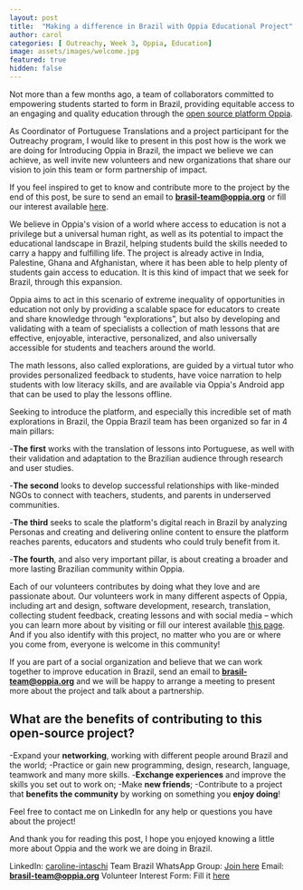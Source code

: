 ```yaml
---
layout: post
title:  "Making a difference in Brazil with Oppia Educational Project"
author: carol
categories: [ Outreachy, Week 3, Oppia, Education]
image: assets/images/welcome.jpg
featured: true
hidden: false
---
```


Not more than a few months ago, a team of collaborators committed to empowering students started to form in Brazil, providing equitable access to an engaging and quality education through the <a target="_blank" href="https://www.oppia.org/">open source platform Oppia</a>.

As Coordinator of Portuguese Translations and a project participant for the Outreachy program, I would like to present in this post how is the work we are doing for Introducing Oppia in Brazil, the impact we believe we can achieve, as well invite new volunteers and new organizations that share our vision to join this team or form partnership of impact.

If you feel inspired to get to know and contribute more to the project by the end of this post, be sure to send an email to <a target="_blank" href="mailto:brasil-team@oppia.org">**brasil-team@oppia.org**</a> or fill our interest available <a target="_blank" href="https://www.oppiafoundation.org/volunteer">here</a>.

We believe in Oppia's vision of a world where access to education is not a privilege but a universal human right, as well as its potential to impact the educational landscape in Brazil, helping students build the skills needed to carry a happy and fulfilling life. The project is already active in India, Palestine, Ghana and Afghanistan, where it has been able to help plenty of students gain access to education. It is this kind of impact that we seek for Brazil, through this expansion.

Oppia aims to act in this scenario of extreme inequality of opportunities in education not only by providing a scalable space for educators to create and share knowledge through “explorations”, but also by developing and validating with a team of specialists a collection of math lessons that are effective, enjoyable, interactive, personalized, and also universally accessible for students and teachers around the world.

The math lessons, also called explorations, are guided by a virtual tutor who provides personalized feedback to students, have voice narration to help students with low literacy skills, and are available via Oppia's Android app that can be used to play the lessons offline.

Seeking to introduce the platform, and especially this incredible set of math explorations in Brazil, the Oppia Brazil team has been organized so far in 4 main pillars:

-**The first** works with the translation of lessons into Portuguese, as well with their validation and adaptation to the Brazilian audience through research and user studies.

-**The second** looks to develop successful relationships with like-minded NGOs to connect with teachers, students, and parents in underserved communities.

-**The third** seeks to scale the platform's digital reach in Brazil by analyzing Personas and creating and delivering online content to ensure the platform reaches parents, educators and students who could truly benefit from it.

-**The fourth**, and also very important pillar, is about creating a broader and more lasting Brazilian community within Oppia.

Each of our volunteers contributes by doing what they love and are passionate about. Our volunteers work in many different aspects of Oppia, including art and design, software development, research, translation, collecting student feedback, creating lessons and with social media – which you can learn more about by visiting </a> or fill our interest available <a target="_blank" href="https://www.oppiafoundation.org/volunteer">this page</a>. And if you also identify with this project, no matter who you are or where you come from, everyone is welcome in this community!

If you are part of a social organization and believe that we can work together to improve education in Brazil, send an email to <a target="_blank" href="mailto:brasil-team@oppia.org">**brasil-team@oppia.org**</a> and we will be happy to arrange a meeting to present more about the project and talk about a partnership.

## What are the benefits of contributing to this open-source project?

-Expand your **networking**, working with different people around Brazil and the world;
-Practice or gain new programming, design, research, language, teamwork and many more skills.
-**Exchange experiences** and improve the skills you set out to work on;
-Make **new friends**;
-Contribute to a project that **benefits the community** by working on something you **enjoy doing**!

Feel free to contact me on LinkedIn for any help or questions you have about the project!

And thank you for reading this post, I hope you enjoyed knowing a little more about Oppia and the work we are doing in Brazil.

LinkedIn: <a target="_blank" href="https://www.linkedin.com/in/caroline-intaschi/">caroline-intaschi</a>
Team Brazil WhatsApp Group:  <a target="_blank" href="https://chat.whatsapp.com/BJp6UFFB8d6FHFuxNWmSmo">Join here</a>
Email: <a target="_blank" href="mailto:brasil-team@oppia.org">**brasil-team@oppia.org**</a>
Volunteer Interest Form: Fill it <a target="_blank" href="https://www.oppiafoundation.org/volunteer">here</a>
